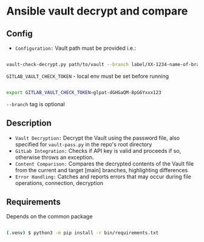 # Ansible vault decrypt and compare

## Config

- `Configuration:` Vault path must be provided i.e.:

```bash

vault-check-decrypt.py path/to/vault --branch label/XX-1234-name-of-branch # [Or leave `--branch` empty to compare with main]

```

`GITLAB_VAULT_CHECK_TOKEN` - local env must be set before running

```bash

export GITLAB_VAULT_CHECK_TOKEN=glpat-dGHGaQM-8pG6Yxxx123

```

`--branch` tag is optional

## Description

- `Vault Decryption:` Decrypt the Vault using the password file, also specified for `vault-pass.py` in the repo's root directory
- `GitLab Integration:` Checks if API key is valid and proceeds if so, otherwise throws an exception.
- `Content Comparison:` Compares the decrypted contents of the Vault file from the current and target [main] branches, highlighting differences
- `Error Handling:` Catches and reports errors that may occur during file operations, connection, decryption

## Requirements

Depends on the common package

```bash

(.venv) $ python3 -m pip install -r bin/requirements.txt

```
